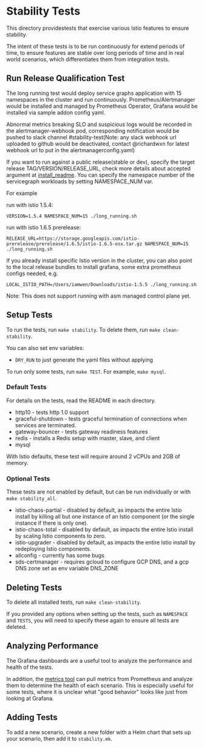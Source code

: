 # Stability Tests

This directory providestests that exercise various Istio features to ensure stability.

The intent of these tests is to be run continuously for extend periods of time, to ensure features are stable over long periods of time and in real world scenarios, which differentiates them from integration tests.

## Run Release Qualification Test

The long running test would deploy service graphs application with 15 namespaces in the cluster and run continuously. Prometheus/Alertmanager would be installed and managed by Prometheus Operator, Grafana would be installed via sample addon config yaml.

Abnormal metrics breaking SLO and suspicious logs would be recorded in the alertmanager-webhook pod, corresponding notification would be pushed to slack channel #stability-test(Note: any slack webhook url uploaded to github would be deactivated, contact @richardwxn for latest webhook url to put in the alertmanagerconfig.yaml)

If you want to run against a public release(stable or dev), specify the target release TAG/VERSION/RELEASE_URL, check more details about accepted argument at [install_readme](https://github.com/istio/tools/tree/master/perf/istio-install#setup-istio). You can specify the namespace number of the servicegraph workloads by setting NAMESPACE_NUM var.

For example
 
run with istio 1.5.4:

`VERSION=1.5.4 NAMESPACE_NUM=15 ./long_running.sh`

run with istio 1.6.5 prerelease:

`RELEASE_URL=https://storage.googleapis.com/istio-prerelease/prerelease/1.6.5/istio-1.6.5-osx.tar.gz NAMESPACE_NUM=15  ./long_running.sh`

If you already install specific Istio version in the cluster, you can also point to the local release bundles to install grafana, some extra prometheus configs needed, e.g. 

`LOCAL_ISTIO_PATH=/Users/iamwen/Downloads/istio-1.5.5 ./long_running.sh`

Note: This does not support running with asm managed control plane yet.

## Setup Tests

To run the tests, run `make stability`. To delete them, run `make clean-stability`.

You can also set env variables:
* `DRY_RUN` to just generate the yaml files without applying

To run only some tests, run `make TEST`. For example, `make mysql`.

### Default Tests

For details on the tests, read the README in each directory.

* http10 - tests http 1.0 support
* graceful-shutdown - tests graceful termination of connections when services are terminated.
* gateway-bouncer - tests gateway readiness features
* redis - installs a Redis setup with master, slave, and client
* mysql

With Istio defaults, these test will require around 2 vCPUs and 2GB of memory.

### Optional Tests

These tests are not enabled by default, but can be run individually or with `make stability_all`.

* istio-chaos-partial - disabled by default, as impacts the entire Istio install by killing all but one instance of an Istio component (or the single instance if there is only one).
* istio-chaos-total - disabled by default, as impacts the entire Istio install by scaling Istio components to zero.
* istio-upgrader - disabled by default, as impacts the entire Istio install by redeploying Istio components.
* allconfig - currently has some bugs
* sds-certmanager - requires gcloud to configure GCP DNS, and a gcp DNS zone set as env variable DNS_ZONE

## Deleting Tests

To delete all installed tests, run `make clean-stability`.

If you provided any options when setting up the tests, such as `NAMESPACE` and `TESTS`, you will need to specify these again to ensure all tests are deleted.

## Analyzing Performance

The Grafana dashboards are a useful tool to analyze the performance and health of the tests.

In addition, the [metrics tool](/metrics/check_metrics.py) can pull metrics from Prometheus and analyze them to determine the health of each scenario. This is especially useful for some tests, where it is unclear what "good behavior" looks like just from looking at Grafana.

## Adding Tests

To add a new scenario, create a new folder with a Helm chart that sets up your scenario, then add it to `stability.mk`.
